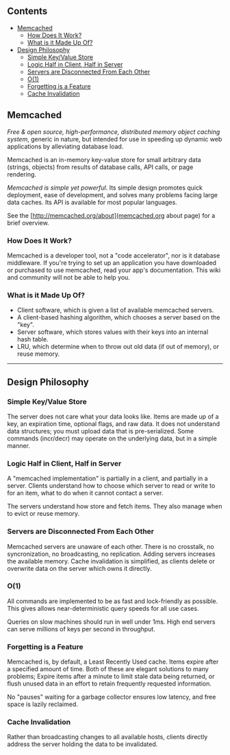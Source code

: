 ## Contents

- [Memcached](#memcached)
    - [How Does It Work?](#how-does-it-work)
    - [What is it Made Up Of?](#what-is-it-made-up-of)
- [Design Philosophy](#design-philosophy)
    - [Simple Key/Value Store](#simple-keyvalue-store)
    - [Logic Half in Client, Half in Server](#logic-half-in-client-half-in-server)
    - [Servers are Disconnected From Each Other](#servers-are-disconnected-from-each-other)
    - [O(1)](#o1)
    - [Forgetting is a Feature](#forgetting-is-a-feature)
    - [Cache Invalidation](#cache-invalidation)

<!-- end toc -->

## Memcached

*Free & open source, high-performance, distributed memory object caching system*, generic in nature, but intended for use in speeding up dynamic web applications by alleviating database load.

Memcached is an in-memory key-value store for small arbitrary data (strings, objects) from results of database calls, API calls, or page rendering.

*Memcached is simple yet powerful*. Its simple design promotes quick deployment, ease of development, and solves many problems facing large data caches. Its API is available for most popular languages.

See the [http://memcached.org/about](memcached.org about page) for a brief overview.

### How Does It Work?

Memcached is a developer tool, not a "code accelerator", nor is it database middleware. If you're trying to set up an application you have downloaded or purchased to use memcached, read your app's documentation. This wiki and community will not be able to help you.

### What is it Made Up Of?

 * Client software, which is given a list of available memcached servers.
 * A client-based hashing algorithm, which chooses a server based on the "key".
 * Server software, which stores values with their keys into an internal hash table.
 * LRU, which determine when to throw out old data (if out of memory), or reuse memory.

---

## Design Philosophy

### Simple Key/Value Store

The server does not care what your data looks like. Items are made up of a key, an expiration time, optional flags, and raw data. It does not understand data structures; you must upload data that is pre-serialized. Some commands (incr/decr) may operate on the underlying data, but in a simple manner.

### Logic Half in Client, Half in Server

A "memcached implementation" is partially in a client, and partially in a server. Clients understand how to choose which server to read or write to for an item, what to do when it cannot contact a server.

The servers understand how store and fetch items. They also manage when to evict or reuse memory.

### Servers are Disconnected From Each Other

Memcached servers are unaware of each other. There is no crosstalk, no syncronization, no broadcasting, no replication. Adding servers increases the available memory. Cache invalidation is simplified, as clients delete or overwrite data on the server which owns it directly.

### O(1)

All commands are implemented to be as fast and lock-friendly as possible. This gives allows near-deterministic query speeds for all use cases.

Queries on slow machines should run in well under 1ms. High end servers can serve millions of keys per second in throughput.

### Forgetting is a Feature

Memcached is, by default, a Least Recently Used cache. Items expire after a specified amount of time. Both of these are elegant solutions to many problems; Expire items after a minute to limit stale data being returned, or flush unused data in an effort to retain frequently requested information.

No "pauses" waiting for a garbage collector ensures low latency, and free space is lazily reclaimed.

### Cache Invalidation

Rather than broadcasting changes to all available hosts, clients directly address the server holding the data to be invalidated.
